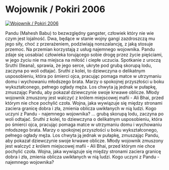 Wojownik / Pokiri 2006 
=============
[![Wojownik / Pokiri 2006 ](http://vidos.pl/images/player.gif)](http://vidos.pl/wojownik-pokiri-2006)

 Pandu (Mahesh Babu) to bezwzględny gangster, człowiek który nie wie czym jest lojalność. Dwa, będące w stanie wojny gangi zazdroszczą mu jego siły, choć z przerażeniem, podziwiają nonszalancję, z jaką stosuje przemoc. Na przemian korzystają z usług najemnego wojownika. Pandu zdaje się uosabiać człowieka torującego sobie drogę przez życie pięściami, w jego życiu nie ma miejsca na miłość i ciepłe uczucia. Spotkanie z uroczą Sruthi (Ileana), sprawia, że jego serce, ukryte pod grubą skorupą lodu, zaczyna po woli odtajać. Sruthi z kolei, to dziewczyna o delikatnym usposobieniu, która po śmierci ojca, pracując pomaga matce w utrzymaniu domu i wychowaniu młodszego brata. Marzy o spokojnej przyszłości u boku wykształconego, pełnego ogłady męża. Los chwyta ją jednak w pułapkę, zmuszając Pandu, aby pokazał dziewczynie swoje krwawe oblicze. Młody wojownik zmuszony jest walczyć z królem miejscowej mafii - Ali Bhai, przed którym nie chce pochylić czoła. Wojna, jaka wywiązuje się między stronami zaciera granicę dobra i zła, zmienia oblicza uwikłanych w nią ludzi. Kogo uczyni z Pandu - najemnego wojownika?   ... grubą skorupą lodu, zaczyna po woli odtajać. Sruthi z kolei, to dziewczyna o delikatnym usposobieniu, która po śmierci ojca, pracując pomaga matce w utrzymaniu domu i wychowaniu młodszego brata. Marzy o spokojnej przyszłości u boku wykształconego, pełnego ogłady męża. Los chwyta ją jednak w pułapkę, zmuszając Pandu, aby pokazał dziewczynie swoje krwawe oblicze. Młody wojownik zmuszony jest walczyć z królem miejscowej mafii - Ali Bhai, przed którym nie chce pochylić czoła. Wojna, jaka wywiązuje się między stronami zaciera granicę dobra i zła, zmienia oblicza uwikłanych w nią ludzi. Kogo uczyni z Pandu - najemnego wojownika?
